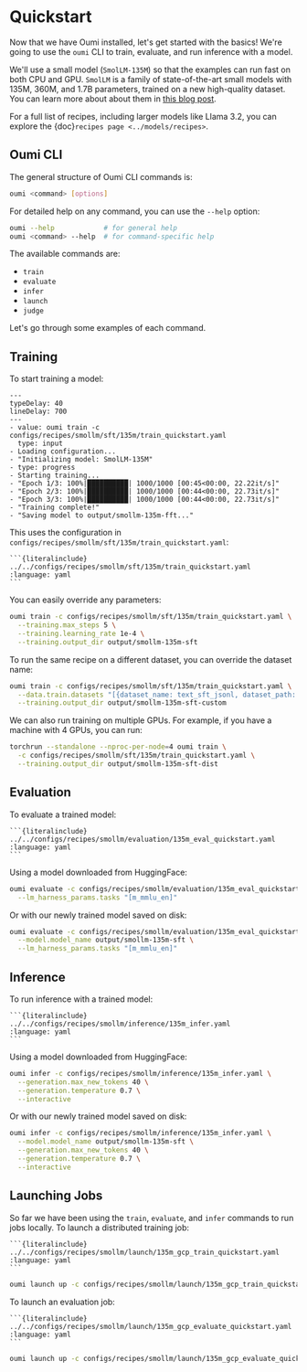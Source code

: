 # Quickstart

Now that we have Oumi installed, let's get started with the basics! We're going to use the `oumi` CLI to train, evaluate, and run inference with a model.

We'll use a small model (`SmolLM-135M`) so that the examples can run fast on both CPU and GPU. `SmolLM` is a family of state-of-the-art small models with 135M, 360M, and 1.7B parameters, trained on a new high-quality dataset. You can learn more about about them in [this blog post](https://huggingface.co/blog/smollm).

For a full list of recipes, including larger models like Llama 3.2, you can explore the {doc}`recipes page <../models/recipes>`.

## Oumi CLI

The general structure of Oumi CLI commands is:

```bash
oumi <command> [options]
```

For detailed help on any command, you can use the `--help` option:

```bash
oumi --help            # for general help
oumi <command> --help  # for command-specific help
```

The available commands are:

- `train`
- `evaluate`
- `infer`
- `launch`
- `judge`

Let's go through some examples of each command.

## Training

To start training a model:

```{termynal} termynal:oumi-train
---
typeDelay: 40
lineDelay: 700
---
- value: oumi train -c configs/recipes/smollm/sft/135m/train_quickstart.yaml
  type: input
- Loading configuration...
- "Initializing model: SmolLM-135M"
- type: progress
- Starting training...
- "Epoch 1/3: 100%|██████████| 1000/1000 [00:45<00:00, 22.22it/s]"
- "Epoch 2/3: 100%|██████████| 1000/1000 [00:44<00:00, 22.73it/s]"
- "Epoch 3/3: 100%|██████████| 1000/1000 [00:44<00:00, 22.73it/s]"
- "Training complete!"
- "Saving model to output/smollm-135m-fft..."
```

This uses the configuration in `configs/recipes/smollm/sft/135m/train_quickstart.yaml`:

````{dropdown} configs/recipes/smollm/sft/135m/train_quickstart.yaml
```{literalinclude} ../../configs/recipes/smollm/sft/135m/train_quickstart.yaml
:language: yaml
```
````

You can easily override any parameters:

```bash
oumi train -c configs/recipes/smollm/sft/135m/train_quickstart.yaml \
  --training.max_steps 5 \
  --training.learning_rate 1e-4 \
  --training.output_dir output/smollm-135m-sft
```

To run the same recipe on a different dataset, you can override the dataset name:

```bash
oumi train -c configs/recipes/smollm/sft/135m/train_quickstart.yaml \
  --data.train.datasets "[{dataset_name: text_sft_jsonl, dataset_path: /path/to/local/dataset}]" \
  --training.output_dir output/smollm-135m-sft-custom
```

We can also run training on multiple GPUs. For example, if you have a machine with 4 GPUs, you can run:

```bash
torchrun --standalone --nproc-per-node=4 oumi train \
  -c configs/recipes/smollm/sft/135m/train_quickstart.yaml \
  --training.output_dir output/smollm-135m-sft-dist
```

## Evaluation

To evaluate a trained model:

````{dropdown} configs/recipes/smollm/evaluation/135m_eval_quickstart.yaml
```{literalinclude} ../../configs/recipes/smollm/evaluation/135m_eval_quickstart.yaml
:language: yaml
```
````

Using a model downloaded from HuggingFace:

```bash
oumi evaluate -c configs/recipes/smollm/evaluation/135m_eval_quickstart.yaml \
  --lm_harness_params.tasks "[m_mmlu_en]"
```

Or with our newly trained model saved on disk:

```bash
oumi evaluate -c configs/recipes/smollm/evaluation/135m_eval_quickstart.yaml \
  --model.model_name output/smollm-135m-sft \
  --lm_harness_params.tasks "[m_mmlu_en]"
```

## Inference

To run inference with a trained model:

````{dropdown} configs/recipes/smollm/inference/135m_infer.yaml
```{literalinclude} ../../configs/recipes/smollm/inference/135m_infer.yaml
:language: yaml
```
````

Using a model downloaded from HuggingFace:

```bash
oumi infer -c configs/recipes/smollm/inference/135m_infer.yaml \
  --generation.max_new_tokens 40 \
  --generation.temperature 0.7 \
  --interactive
```

Or with our newly trained model saved on disk:

```bash
oumi infer -c configs/recipes/smollm/inference/135m_infer.yaml \
  --model.model_name output/smollm-135m-sft \
  --generation.max_new_tokens 40 \
  --generation.temperature 0.7 \
  --interactive
```

## Launching Jobs

So far we have been using the `train`, `evaluate`, and `infer` commands to run jobs locally.
To launch a distributed training job:

````{dropdown} configs/recipes/smollm/launch/135m_gcp_train_quickstart.yaml
```{literalinclude} ../../configs/recipes/smollm/launch/135m_gcp_train_quickstart.yaml
:language: yaml
```
````

```bash
oumi launch up -c configs/recipes/smollm/launch/135m_gcp_train_quickstart.yaml
```

To launch an evaluation job:

````{dropdown} configs/recipes/smollm/launch/135m_gcp_evaluate_quickstart.yaml
```{literalinclude} ../../configs/recipes/smollm/launch/135m_gcp_evaluate_quickstart.yaml
:language: yaml
```
````

```bash
oumi launch up -c configs/recipes/smollm/launch/135m_gcp_evaluate_quickstart.yaml
```
